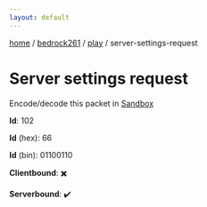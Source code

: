 ```yaml
---
layout: default
---
```


[home](/)  /  [bedrock261](/protocol/bedrock261)  /  [play](/protocol/bedrock261/play)  /  server-settings-request

# Server settings request

Encode/decode this packet in [Sandbox](../../../sandbox/bedrock261#Play.ServerSettingsRequest)

**Id**: 102

**Id** (hex): 66

**Id** (bin): 01100110

**Clientbound**: ✖️

**Serverbound**: ✔️
